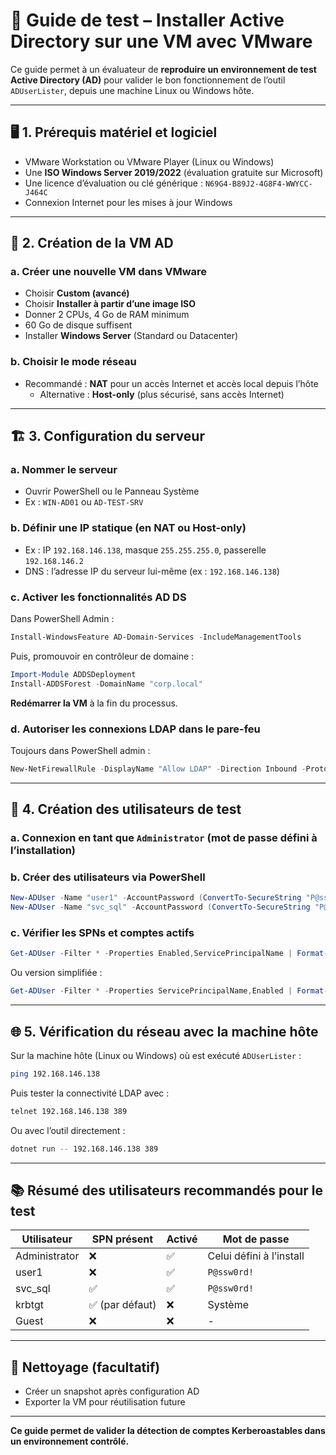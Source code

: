 # 🧪 Guide de test – Installer Active Directory sur une VM avec VMware

Ce guide permet à un évaluateur de **reproduire un environnement de test Active Directory (AD)** pour valider le bon fonctionnement de l’outil `ADUserLister`, depuis une machine Linux ou Windows hôte.

---

## 🖥️ 1. Prérequis matériel et logiciel

- VMware Workstation ou VMware Player (Linux ou Windows)
- Une **ISO Windows Server 2019/2022** (évaluation gratuite sur Microsoft)
- Une licence d’évaluation ou clé générique : `N69G4-B89J2-4G8F4-WWYCC-J464C`
- Connexion Internet pour les mises à jour Windows

---

## 🧱 2. Création de la VM AD

### a. Créer une nouvelle VM dans VMware
- Choisir **Custom (avancé)**
- Choisir **Installer à partir d’une image ISO**
- Donner 2 CPUs, 4 Go de RAM minimum
- 60 Go de disque suffisent
- Installer **Windows Server** (Standard ou Datacenter)

### b. Choisir le mode réseau
- Recommandé : **NAT** pour un accès Internet et accès local depuis l’hôte
  - Alternative : **Host-only** (plus sécurisé, sans accès Internet)

---

## 🏗️ 3. Configuration du serveur

### a. Nommer le serveur
- Ouvrir PowerShell ou le Panneau Système
- Ex : `WIN-AD01` ou `AD-TEST-SRV`

### b. Définir une IP statique (en NAT ou Host-only)
- Ex : IP `192.168.146.138`, masque `255.255.255.0`, passerelle `192.168.146.2`
- DNS : l’adresse IP du serveur lui-même (ex : `192.168.146.138`)

### c. Activer les fonctionnalités AD DS
Dans PowerShell Admin :

```powershell
Install-WindowsFeature AD-Domain-Services -IncludeManagementTools
```

Puis, promouvoir en contrôleur de domaine :

```powershell
Import-Module ADDSDeployment
Install-ADDSForest -DomainName "corp.local"
```

**Redémarrer la VM** à la fin du processus.

### d. Autoriser les connexions LDAP dans le pare-feu

Toujours dans PowerShell admin :

```powershell
New-NetFirewallRule -DisplayName "Allow LDAP" -Direction Inbound -Protocol TCP -LocalPort 389 -Action Allow
```

---

## 👤 4. Création des utilisateurs de test

### a. Connexion en tant que `Administrator` (mot de passe défini à l’installation)

### b. Créer des utilisateurs via PowerShell
```powershell
New-ADUser -Name "user1" -AccountPassword (ConvertTo-SecureString "P@ssw0rd!" -AsPlainText -Force) -Enabled $true
New-ADUser -Name "svc_sql" -AccountPassword (ConvertTo-SecureString "P@ssw0rd!" -AsPlainText -Force) -Enabled $true -ServicePrincipalNames @{Add="MSSQLSvc/srv1.corp.local:1433"}
```

### c. Vérifier les SPNs et comptes actifs
```powershell
Get-ADUser -Filter * -Properties Enabled,ServicePrincipalName | Format-Table Name,Disabled,SPN
```

Ou version simplifiée :
```powershell
Get-ADUser -Filter * -Properties ServicePrincipalName,Enabled | Format-Table Name,Enabled,ServicePrincipalName
```

---

## 🌐 5. Vérification du réseau avec la machine hôte

Sur la machine hôte (Linux ou Windows) où est exécuté `ADUserLister` :

```bash
ping 192.168.146.138
```

Puis tester la connectivité LDAP avec :
```bash
telnet 192.168.146.138 389
```
Ou avec l’outil directement :
```bash
dotnet run -- 192.168.146.138 389
```

---

## 📚 Résumé des utilisateurs recommandés pour le test

| Utilisateur | SPN présent | Activé | Mot de passe |
|------------|-------------|--------|--------------|
| Administrator | ❌         | ✅     | Celui défini à l’install |
| user1       | ❌         | ✅     | `P@ssw0rd!`    |
| svc_sql     | ✅         | ✅     | `P@ssw0rd!`    |
| krbtgt      | ✅ (par défaut) | ❌  | Système        |
| Guest       | ❌         | ❌     | -              |

---

## 🧼 Nettoyage (facultatif)

- Créer un snapshot après configuration AD
- Exporter la VM pour réutilisation future

---

**Ce guide permet de valider la détection de comptes Kerberoastables dans un environnement contrôlé.**

